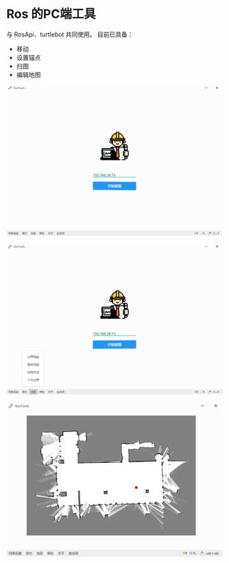 # Ros 的PC端工具
与 RosApi、turtlebot 共同使用。
目前已具备：
- 移动
- 设置锚点
- 扫图
- 编辑地图



![](https://github.com/lblblong/RosPC.tool/blob/master/images/image1.png)

![](https://github.com/lblblong/RosPC.tool/blob/master/images/image2.png)

![](https://github.com/lblblong/RosPC.tool/blob/master/images/image3.png)